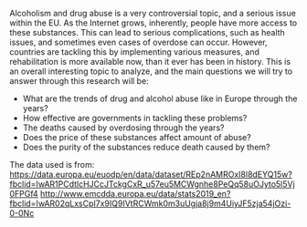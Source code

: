 Alcoholism and drug abuse is a very controversial topic, and a serious issue within the EU. As the Internet grows, inherently, people have more access to these substances. This can lead to serious complications, such as health issues, and sometimes even cases of overdose can occur. However, countries are tackling this by implementing various measures, and rehabilitation is more available now, than it ever has been in history. This is an overall interesting topic to analyze, and the main questions we will try to answer through this research will be:

- What are the trends of drug and alcohol abuse like in Europe through the years?
- How effective are governments in tackling these problems?
- The deaths caused by overdosing through the years?
- Does the price of these substances affect amount of abuse?
- Does the purity of the substances reduce death caused by them?







The data used is from:
https://data.europa.eu/euodp/en/data/dataset/REp2nAMROxI8l8dEYQ15w?fbclid=IwAR1PCdtlcHJCcJTckgCxR_u57eu5MCWgnhe8PeQq58uOJyto5l5Vj0FPGf4
http://www.emcdda.europa.eu/data/stats2019_en?fbclid=IwAR02qLxsCpI7x9IQ9IVtRCWmk0m3uUgja8j9m4UiyJF5zja54jOzi-0-0Nc


